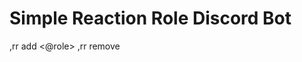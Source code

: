 # Simple Reaction Role Discord Bot

,rr add <message link> <emoji> <@role>
,rr remove <message link>
